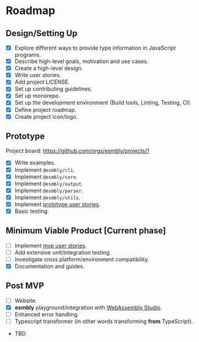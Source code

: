 # Roadmap

## Design/Setting Up
- [x] Explore different ways to provide type information in JavaScript programs.
- [x] Describe high-level goals, motivation and use cases.
- [x] Create a high-level design.
- [x] Write user stories.
- [x] Add project LICENSE.
- [x] Set up contributing guidelines.
- [x] Set up monorepo.
- [x] Set up the development environment (Build tools, Linting, Testing, CI).
- [x] Define project roadmap.
- [x] Create project icon/logo.

## Prototype
Project board: https://github.com/orgs/esmbly/projects/1
- [x] Write examples.
- [x] Implement `@esmbly/cli`.
- [x] Implement `@esmbly/core`.
- [x] Implement `@esmbly/output`.
- [x] Implement `@esmbly/parser`.
- [x] Implement `@esmbly/utils`.
- [x] Implement [prototype user stories](Stories.md/#prototype-stories).
- [x] Basic testing.

## Minimum Viable Product [Current phase]
- [ ] Implement [mvp user stories](Stories.md/#mvp-stories).
- [ ] Add extensive unit/integration testing.
- [ ] Investigate cross platform/environment compatibility.
- [x] Documentation and guides.

## Post MVP
- [ ] Website.
- [x] **esmbly** playground/integration with [WebAssembly Studio](http://webassembly.studio).
- [ ] Enhanced error handling.
- [ ] Typescript transformer (in other words transforming **from** TypeScript).
- TBD
